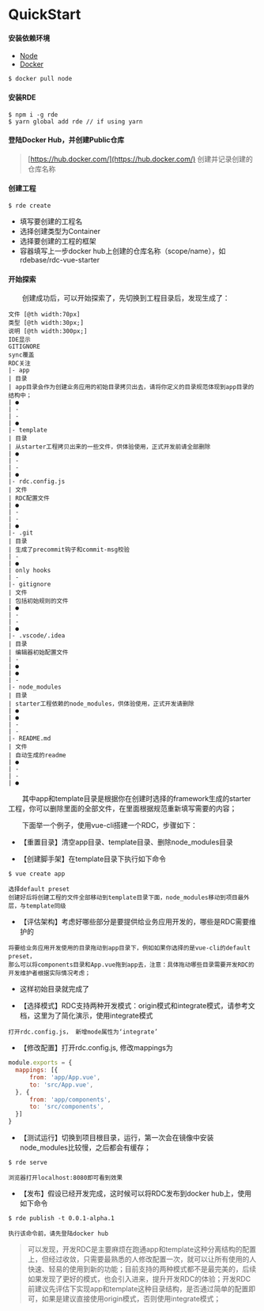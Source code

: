 # QuickStart

#### 

#### 安装依赖环境

* [Node](https://nodejs.org)
* [Docker](https://docs.docker.com/install/)

```
$ docker pull node
```

#### 安装RDE

```
$ npm i -g rde
$ yarn global add rde // if using yarn
```

#### 登陆Docker Hub，并创建Public仓库

> [https://hub.docker.com/](https://hub.docker.com/) 创建并记录创建的仓库名称

#### 

#### 创建工程

```
$ rde create
```
* 填写要创建的工程名
* 选择创建类型为Container
* 选择要创建的工程的框架
* 容器填写上一步docker hub上创建的仓库名称（scope/name），如rdebase/rdc-vue-starter

#### 开始探索

&emsp;&emsp;创建成功后，可以开始探索了，先切换到工程目录后，发现生成了：

```table
文件 [@th width:70px]
类型 [@th width:30px;]
说明 [@th width:300px;]
IDE显示
GITIGNORE
sync覆盖
RDC关注
|- app
| 目录
| app目录会作为创建业务应用的初始目录拷贝出去，请将你定义的目录规范体现到app目录的结构中；
| ●
| -
| -
| ●
|- template
| 目录
| 从starter工程拷贝出来的一些文件，供体验使用，正式开发前请全部删除
| ●
| -
| -
| ●
|- rdc.config.js
| 文件
| RDC配置文件
| ●
| -
| -
| ●
|- .git
| 目录
| 生成了precommit钩子和commit-msg校验
| -
| ●
| only hooks
| -
|- gitignore
| 文件
| 包括初始规则的文件
| ●
| -
| -
| ●
|- .vscode/.idea
| 目录
| 编辑器初始配置文件
| -
| ●
| ●
| -
|- node_modules
| 目录
| starter工程依赖的node_modules，供体验使用，正式开发请删除
| ● 
| ●
| -
| -
|- README.md
| 文件
| 自动生成的readme
| ● 
| -
| -
| ●
```

&emsp;&emsp;其中app和template目录是根据你在创建时选择的framework生成的starter工程，你可以删除里面的全部文件，在里面根据规范重新填写需要的内容；

&emsp;&emsp;下面举一个例子，使用vue-cli搭建一个RDC，步骤如下：

* 【重置目录】清空app目录、template目录、删除node\_modules目录

* 【创建脚手架】在template目录下执行如下命令

```shell
$ vue create app

选择default preset
创建好后将创建工程的文件全部移动到template目录下面，node_modules移动到项目最外层，与template同级
```

* 【评估架构】考虑好哪些部分是要提供给业务应用开发的，哪些是RDC需要维护的
```
将要给业务应用开发使用的目录拖动到app目录下，例如如果你选择的是vue-cli的default preset，
那么可以将components目录和App.vue拖到app去，注意：具体拖动哪些目录需要开发RDC的开发维护者根据实际情况考虑；
```

* 这样初始目录就完成了

* 【选择模式】RDC支持两种开发模式：origin模式和integrate模式，请参考文档，这里为了简化演示，使用integrate模式

```
打开rdc.config.js， 新增mode属性为‘integrate’
```

* 【修改配置】打开rdc.config.js, 修改mappings为

```javascript
module.exports = {
  mappings: [{
      from: 'app/App.vue',
      to: 'src/App.vue',
  }, {
      from: 'app/components',
      to: 'src/components',
  }]
} 
```
* 【测试运行】切换到项目根目录，运行，第一次会在镜像中安装node_modules比较慢，之后都会有缓存；

```shell
$ rde serve

浏览器打开localhost:8080即可看到效果
```

* 【发布】假设已经开发完成，这时候可以将RDC发布到docker hub上，使用如下命令
```shell
$ rde publish -t 0.0.1-alpha.1

执行该命令前，请先登陆docker hub
```

> 可以发现，开发RDC是主要麻烦在跑通app和template这种分离结构的配置上，但经过收敛，只需要最熟悉的人修改配置一次，就可以让所有使用的人快速、轻易的使用到新的功能；目前支持的两种模式都不是最完美的，后续如果发现了更好的模式，也会引入进来，提升开发RDC的体验；开发RDC前建议先评估下实现app和template这种目录结构，是否通过简单的配置即可，如果是建议直接使用origin模式，否则使用integrate模式；



